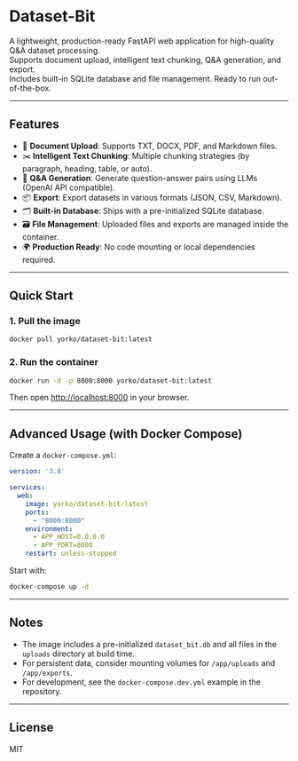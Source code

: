# Dataset-Bit

A lightweight, production-ready FastAPI web application for high-quality Q&A dataset processing.  
Supports document upload, intelligent text chunking, Q&A generation, and export.  
Includes built-in SQLite database and file management. Ready to run out-of-the-box.

---

## Features

- 📄 **Document Upload**: Supports TXT, DOCX, PDF, and Markdown files.
- ✂️ **Intelligent Text Chunking**: Multiple chunking strategies (by paragraph, heading, table, or auto).
- 🤖 **Q&A Generation**: Generate question-answer pairs using LLMs (OpenAI API compatible).
- 📦 **Export**: Export datasets in various formats (JSON, CSV, Markdown).
- 🗂 **Built-in Database**: Ships with a pre-initialized SQLite database.
- 🗃 **File Management**: Uploaded files and exports are managed inside the container.
- 🌍 **Production Ready**: No code mounting or local dependencies required.

---

## Quick Start

### 1. Pull the image

```bash
docker pull yorko/dataset-bit:latest
```

### 2. Run the container

```bash
docker run -d -p 8000:8000 yorko/dataset-bit:latest
```

Then open [http://localhost:8000](http://localhost:8000) in your browser.

---

## Advanced Usage (with Docker Compose)

Create a `docker-compose.yml`:

```yaml
version: '3.8'

services:
  web:
    image: yorko/dataset-bit:latest
    ports:
      - "8000:8000"
    environment:
      - APP_HOST=0.0.0.0
      - APP_PORT=8000
    restart: unless-stopped
```

Start with:

```bash
docker-compose up -d
```

---

## Notes

- The image includes a pre-initialized `dataset_bit.db` and all files in the `uploads` directory at build time.
- For persistent data, consider mounting volumes for `/app/uploads` and `/app/exports`.
- For development, see the `docker-compose.dev.yml` example in the repository.

---

## License

MIT 